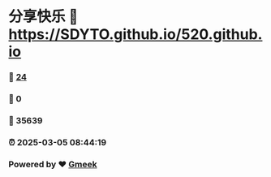 # 分享快乐 :link: https://SDYTO.github.io/520.github.io 
### :page_facing_up: [24](https://SDYTO.github.io/520.github.io/tag.html) 
### :speech_balloon: 0 
### :hibiscus: 35639 
### :alarm_clock: 2025-03-05 08:44:19 
### Powered by :heart: [Gmeek](https://github.com/Meekdai/Gmeek)
